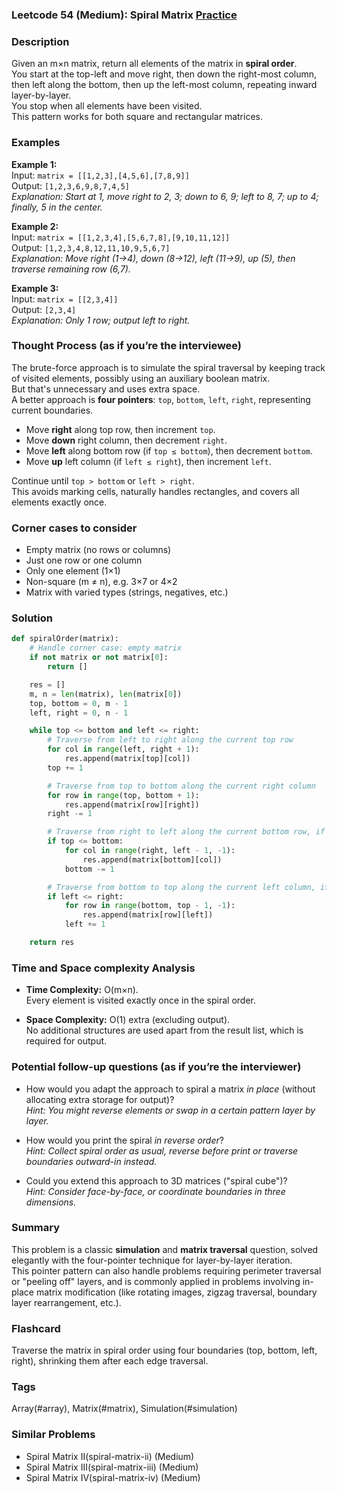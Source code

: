 ### Leetcode 54 (Medium): Spiral Matrix [Practice](https://leetcode.com/problems/spiral-matrix)

### Description  
Given an m×n matrix, return all elements of the matrix in **spiral order**.  
You start at the top-left and move right, then down the right-most column, then left along the bottom, then up the left-most column, repeating inward layer-by-layer.  
You stop when all elements have been visited.  
This pattern works for both square and rectangular matrices.

### Examples  

**Example 1:**  
Input: `matrix = [[1,2,3],[4,5,6],[7,8,9]]`  
Output: `[1,2,3,6,9,8,7,4,5]`  
*Explanation: Start at 1, move right to 2, 3; down to 6, 9; left to 8, 7; up to 4; finally, 5 in the center.*

**Example 2:**  
Input: `matrix = [[1,2,3,4],[5,6,7,8],[9,10,11,12]]`  
Output: `[1,2,3,4,8,12,11,10,9,5,6,7]`  
*Explanation: Move right (1→4), down (8→12), left (11→9), up (5), then traverse remaining row (6,7).*

**Example 3:**  
Input: `matrix = [[2,3,4]]`  
Output: `[2,3,4]`  
*Explanation: Only 1 row; output left to right.*

### Thought Process (as if you’re the interviewee)  
The brute-force approach is to simulate the spiral traversal by keeping track of visited elements, possibly using an auxiliary boolean matrix.  
But that's unnecessary and uses extra space.  
A better approach is **four pointers**: `top`, `bottom`, `left`, `right`, representing current boundaries.

- Move **right** along top row, then increment `top`.
- Move **down** right column, then decrement `right`.
- Move **left** along bottom row (if `top ≤ bottom`), then decrement `bottom`.
- Move **up** left column (if `left ≤ right`), then increment `left`.

Continue until `top > bottom` or `left > right`.  
This avoids marking cells, naturally handles rectangles, and covers all elements exactly once.

### Corner cases to consider  
- Empty matrix (no rows or columns)
- Just one row or one column
- Only one element (1×1)
- Non-square (m ≠ n), e.g. 3×7 or 4×2
- Matrix with varied types (strings, negatives, etc.)

### Solution

```python
def spiralOrder(matrix):
    # Handle corner case: empty matrix
    if not matrix or not matrix[0]:
        return []

    res = []
    m, n = len(matrix), len(matrix[0])
    top, bottom = 0, m - 1
    left, right = 0, n - 1

    while top <= bottom and left <= right:
        # Traverse from left to right along the current top row
        for col in range(left, right + 1):
            res.append(matrix[top][col])
        top += 1

        # Traverse from top to bottom along the current right column
        for row in range(top, bottom + 1):
            res.append(matrix[row][right])
        right -= 1

        # Traverse from right to left along the current bottom row, if still within bounds
        if top <= bottom:
            for col in range(right, left - 1, -1):
                res.append(matrix[bottom][col])
            bottom -= 1

        # Traverse from bottom to top along the current left column, if still within bounds
        if left <= right:
            for row in range(bottom, top - 1, -1):
                res.append(matrix[row][left])
            left += 1

    return res
```

### Time and Space complexity Analysis  

- **Time Complexity:** O(m×n).  
  Every element is visited exactly once in the spiral order.

- **Space Complexity:** O(1) extra (excluding output).  
  No additional structures are used apart from the result list, which is required for output.

### Potential follow-up questions (as if you’re the interviewer)  

- How would you adapt the approach to spiral a matrix _in place_ (without allocating extra storage for output)?  
  *Hint: You might reverse elements or swap in a certain pattern layer by layer.*

- How would you print the spiral _in reverse order_?  
  *Hint: Collect spiral order as usual, reverse before print or traverse boundaries outward-in instead.*

- Could you extend this approach to 3D matrices ("spiral cube")?  
  *Hint: Consider face-by-face, or coordinate boundaries in three dimensions.*

### Summary
This problem is a classic **simulation** and **matrix traversal** question, solved elegantly with the four-pointer technique for layer-by-layer iteration.  
This pointer pattern can also handle problems requiring perimeter traversal or "peeling off" layers, and is commonly applied in problems involving in-place matrix modification (like rotating images, zigzag traversal, boundary layer rearrangement, etc.).


### Flashcard
Traverse the matrix in spiral order using four boundaries (top, bottom, left, right), shrinking them after each edge traversal.

### Tags
Array(#array), Matrix(#matrix), Simulation(#simulation)

### Similar Problems
- Spiral Matrix II(spiral-matrix-ii) (Medium)
- Spiral Matrix III(spiral-matrix-iii) (Medium)
- Spiral Matrix IV(spiral-matrix-iv) (Medium)